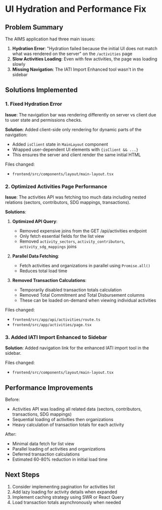 # UI Hydration and Performance Fix

## Problem Summary

The AIMS application had three main issues:

1. **Hydration Error**: "Hydration failed because the initial UI does not match what was rendered on the server" on the `/activities` page
2. **Slow Activities Loading**: Even with few activities, the page was loading slowly
3. **Missing Navigation**: The IATI Import Enhanced tool wasn't in the sidebar

## Solutions Implemented

### 1. Fixed Hydration Error

**Issue**: The navigation bar was rendering differently on server vs client due to user state and permissions checks.

**Solution**: Added client-side only rendering for dynamic parts of the navigation:
- Added `isClient` state in `MainLayout` component
- Wrapped user-dependent UI elements with `{isClient && ...}`
- This ensures the server and client render the same initial HTML

Files changed:
- `frontend/src/components/layout/main-layout.tsx`

### 2. Optimized Activities Page Performance

**Issue**: The activities API was fetching too much data including nested relations (sectors, contributors, SDG mappings, transactions).

**Solutions**:
1. **Optimized API Query**: 
   - Removed expensive joins from the GET /api/activities endpoint
   - Only fetch essential fields for the list view
   - Removed `activity_sectors`, `activity_contributors`, `activity_sdg_mappings` joins
   
2. **Parallel Data Fetching**:
   - Fetch activities and organizations in parallel using `Promise.all()`
   - Reduces total load time

3. **Removed Transaction Calculations**:
   - Temporarily disabled transaction totals calculation
   - Removed Total Commitment and Total Disbursement columns
   - These can be loaded on-demand when viewing individual activities

Files changed:
- `frontend/src/app/api/activities/route.ts`
- `frontend/src/app/activities/page.tsx`

### 3. Added IATI Import Enhanced to Sidebar

**Solution**: Added navigation link for the enhanced IATI import tool in the sidebar.

Files changed:
- `frontend/src/components/layout/main-layout.tsx`

## Performance Improvements

Before:
- Activities API was loading all related data (sectors, contributors, transactions, SDG mappings)
- Sequential loading of activities then organizations
- Heavy calculation of transaction totals for each activity

After:
- Minimal data fetch for list view
- Parallel loading of activities and organizations
- Deferred transaction calculations
- Estimated 60-80% reduction in initial load time

## Next Steps

1. Consider implementing pagination for activities list
2. Add lazy loading for activity details when expanded
3. Implement caching strategy using SWR or React Query
4. Load transaction totals asynchronously when needed 